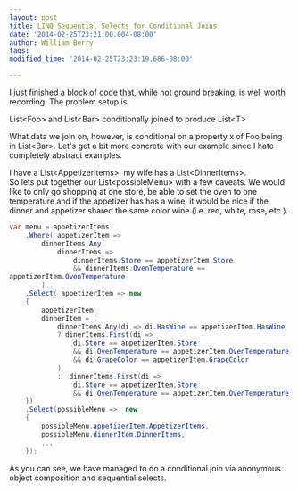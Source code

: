 ```yaml
---
layout: post
title: LINQ Sequential Selects for Conditional Joins
date: '2014-02-25T23:21:00.004-08:00'
author: William Berry
tags: 
modified_time: '2014-02-25T23:23:19.686-08:00'

---
```


I just finished a block of code that, while not ground breaking, is well worth 
recording.  The problem setup is: 

List&lt;Foo> and List&lt;Bar> conditionally joined to produce 
List&lt;T> 

What data we join on, however, is conditional on a property x of Foo being in 
List&lt;Bar>.  Let's get a bit more concrete with our example since I hate 
completely abstract examples. 

I have a List&lt;AppetizerItems>, my wife has a List&lt;DinnerItems>.  
So lets put together our List&lt;possibleMenu> with a few caveats.  We 
would like to only go shopping at one store, be able to set the oven to one 
temperature and if the appetizer has has a wine, it would be nice if the 
dinner and appetizer shared the same color wine (i.e. red, white, rose, etc.). 

```csharp
var menu = appetizerItems 
    .Where( appetizerItem => 
        dinnerItems.Any( 
            dinnerItems => 
                dinnerItems.Store == appetizerItem.Store 
                && dinnerItems.OvenTemperature == 
appetizerItem.OvenTemperature 
        ) 
    .Select( appetizerItem => new 
    { 
        appetizerItem, 
        dinnerItem = ( 
            dinnerItems.Any(di => di.HasWine == appetizerItem.HasWine 
            ? dinerItems.First(di => 
                di.Store == appetizerItem.Store 
                && di.OvenTemperature == appetizerItem.OvenTemperature 
                && di.GrapeColor == appetizerItem.GrapeColor 
            ) 
            :  dinnerItems.First(di => 
                di.Store == appetizerItem.Store 
                && di.OvenTemperature == appetizerItem.OvenTemperature 
    }) 
    .Select(possibleMenu =>  new 
    { 
        possibleMenu.appetizerItem.AppetizerItems, 
        possibleMenu.dinnerItem.DinnerItems, 
        ... 
    }); 
```

As you can see, we have managed to do a conditional join via anonymous object 
composition and sequential selects. 